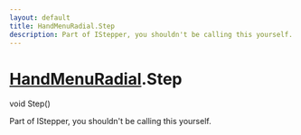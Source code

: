 ```yaml
---
layout: default
title: HandMenuRadial.Step
description: Part of IStepper, you shouldn't be calling this yourself.
---
```

# [HandMenuRadial]({{site.url}}/Pages/Reference/HandMenuRadial.html).Step

<div class='signature' markdown='1'>
void Step()
</div>

Part of IStepper, you shouldn't be calling this yourself.



